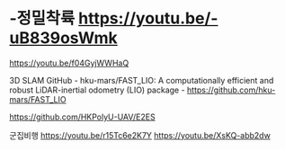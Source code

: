 # -정밀착륙 https://youtu.be/-uB839osWmk
https://youtu.be/f04GyjWWHaQ

3D SLAM
GitHub - hku-mars/FAST_LIO: A computationally efficient and robust LiDAR-inertial odometry (LIO) package - https://github.com/hku-mars/FAST_LIO

https://github.com/HKPolyU-UAV/E2ES

군집비행
https://youtu.be/r15Tc6e2K7Y
https://youtu.be/XsKQ-abb2dw
